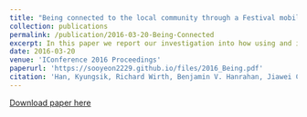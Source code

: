 ```yaml
---
title: "Being connected to the local community through a Festival mobile application"
collection: publications
permalink: /publication/2016-03-20-Being-Connected
excerpt: In this paper we report our investigation into how using and interacting with a local festival mobile app enhanced users’ festival experiences and connected them to other local users and their community. We explored the relationship between users’ perceived basic affordances of mobile technology, perceived opportunities of the festival app, and three elements that sustain the local community — attachment, engagement, and social support networks. Based on the usage logs of 348 active users, as well as survey responses from 80 users, we present a mobile-mediated local community framework and found that engagement is a key mediator of mobile experiences and facets of community.
date: 2016-03-20
venue: 'IConference 2016 Proceedings'
paperurl: 'https://sooyeon2229.github.io/files/2016_Being.pdf'
citation: 'Han, Kyungsik, Richard Wirth, Benjamin V. Hanrahan, Jiawei Chen, Sooyeon Lee, and John M. Carroll. "Being connected to the local community through a Festival mobile application." IConference 2016 Proceedings (2016).' 
---
```


[Download paper here](https://sooyeon2229.github.io/files/2016_Being.pdf)
